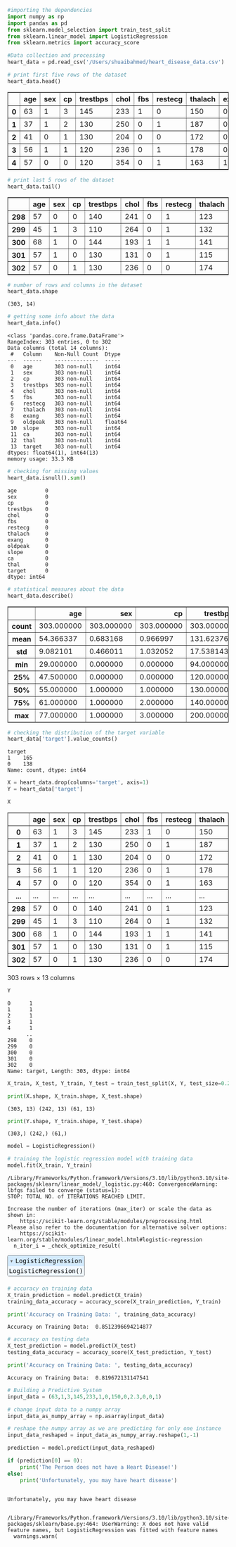 ```python
#importing the dependencies
import numpy as np
import pandas as pd
from sklearn.model_selection import train_test_split
from sklearn.linear_model import LogisticRegression
from sklearn.metrics import accuracy_score
```


```python
#Data collection and processing
heart_data = pd.read_csv('/Users/shuaibahmed/heart_disease_data.csv')
```


```python
# print first five rows of the dataset
heart_data.head()
```




<div>
<style scoped>
    .dataframe tbody tr th:only-of-type {
        vertical-align: middle;
    }

    .dataframe tbody tr th {
        vertical-align: top;
    }

    .dataframe thead th {
        text-align: right;
    }
</style>
<table border="1" class="dataframe">
  <thead>
    <tr style="text-align: right;">
      <th></th>
      <th>age</th>
      <th>sex</th>
      <th>cp</th>
      <th>trestbps</th>
      <th>chol</th>
      <th>fbs</th>
      <th>restecg</th>
      <th>thalach</th>
      <th>exang</th>
      <th>oldpeak</th>
      <th>slope</th>
      <th>ca</th>
      <th>thal</th>
      <th>target</th>
    </tr>
  </thead>
  <tbody>
    <tr>
      <th>0</th>
      <td>63</td>
      <td>1</td>
      <td>3</td>
      <td>145</td>
      <td>233</td>
      <td>1</td>
      <td>0</td>
      <td>150</td>
      <td>0</td>
      <td>2.3</td>
      <td>0</td>
      <td>0</td>
      <td>1</td>
      <td>1</td>
    </tr>
    <tr>
      <th>1</th>
      <td>37</td>
      <td>1</td>
      <td>2</td>
      <td>130</td>
      <td>250</td>
      <td>0</td>
      <td>1</td>
      <td>187</td>
      <td>0</td>
      <td>3.5</td>
      <td>0</td>
      <td>0</td>
      <td>2</td>
      <td>1</td>
    </tr>
    <tr>
      <th>2</th>
      <td>41</td>
      <td>0</td>
      <td>1</td>
      <td>130</td>
      <td>204</td>
      <td>0</td>
      <td>0</td>
      <td>172</td>
      <td>0</td>
      <td>1.4</td>
      <td>2</td>
      <td>0</td>
      <td>2</td>
      <td>1</td>
    </tr>
    <tr>
      <th>3</th>
      <td>56</td>
      <td>1</td>
      <td>1</td>
      <td>120</td>
      <td>236</td>
      <td>0</td>
      <td>1</td>
      <td>178</td>
      <td>0</td>
      <td>0.8</td>
      <td>2</td>
      <td>0</td>
      <td>2</td>
      <td>1</td>
    </tr>
    <tr>
      <th>4</th>
      <td>57</td>
      <td>0</td>
      <td>0</td>
      <td>120</td>
      <td>354</td>
      <td>0</td>
      <td>1</td>
      <td>163</td>
      <td>1</td>
      <td>0.6</td>
      <td>2</td>
      <td>0</td>
      <td>2</td>
      <td>1</td>
    </tr>
  </tbody>
</table>
</div>




```python
# print last 5 rows of the dataset
heart_data.tail()
```




<div>
<style scoped>
    .dataframe tbody tr th:only-of-type {
        vertical-align: middle;
    }

    .dataframe tbody tr th {
        vertical-align: top;
    }

    .dataframe thead th {
        text-align: right;
    }
</style>
<table border="1" class="dataframe">
  <thead>
    <tr style="text-align: right;">
      <th></th>
      <th>age</th>
      <th>sex</th>
      <th>cp</th>
      <th>trestbps</th>
      <th>chol</th>
      <th>fbs</th>
      <th>restecg</th>
      <th>thalach</th>
      <th>exang</th>
      <th>oldpeak</th>
      <th>slope</th>
      <th>ca</th>
      <th>thal</th>
      <th>target</th>
    </tr>
  </thead>
  <tbody>
    <tr>
      <th>298</th>
      <td>57</td>
      <td>0</td>
      <td>0</td>
      <td>140</td>
      <td>241</td>
      <td>0</td>
      <td>1</td>
      <td>123</td>
      <td>1</td>
      <td>0.2</td>
      <td>1</td>
      <td>0</td>
      <td>3</td>
      <td>0</td>
    </tr>
    <tr>
      <th>299</th>
      <td>45</td>
      <td>1</td>
      <td>3</td>
      <td>110</td>
      <td>264</td>
      <td>0</td>
      <td>1</td>
      <td>132</td>
      <td>0</td>
      <td>1.2</td>
      <td>1</td>
      <td>0</td>
      <td>3</td>
      <td>0</td>
    </tr>
    <tr>
      <th>300</th>
      <td>68</td>
      <td>1</td>
      <td>0</td>
      <td>144</td>
      <td>193</td>
      <td>1</td>
      <td>1</td>
      <td>141</td>
      <td>0</td>
      <td>3.4</td>
      <td>1</td>
      <td>2</td>
      <td>3</td>
      <td>0</td>
    </tr>
    <tr>
      <th>301</th>
      <td>57</td>
      <td>1</td>
      <td>0</td>
      <td>130</td>
      <td>131</td>
      <td>0</td>
      <td>1</td>
      <td>115</td>
      <td>1</td>
      <td>1.2</td>
      <td>1</td>
      <td>1</td>
      <td>3</td>
      <td>0</td>
    </tr>
    <tr>
      <th>302</th>
      <td>57</td>
      <td>0</td>
      <td>1</td>
      <td>130</td>
      <td>236</td>
      <td>0</td>
      <td>0</td>
      <td>174</td>
      <td>0</td>
      <td>0.0</td>
      <td>1</td>
      <td>1</td>
      <td>2</td>
      <td>0</td>
    </tr>
  </tbody>
</table>
</div>




```python
# number of rows and columns in the dataset 
heart_data.shape
```




    (303, 14)




```python
# getting some info about the data
heart_data.info()
```

    <class 'pandas.core.frame.DataFrame'>
    RangeIndex: 303 entries, 0 to 302
    Data columns (total 14 columns):
     #   Column    Non-Null Count  Dtype  
    ---  ------    --------------  -----  
     0   age       303 non-null    int64  
     1   sex       303 non-null    int64  
     2   cp        303 non-null    int64  
     3   trestbps  303 non-null    int64  
     4   chol      303 non-null    int64  
     5   fbs       303 non-null    int64  
     6   restecg   303 non-null    int64  
     7   thalach   303 non-null    int64  
     8   exang     303 non-null    int64  
     9   oldpeak   303 non-null    float64
     10  slope     303 non-null    int64  
     11  ca        303 non-null    int64  
     12  thal      303 non-null    int64  
     13  target    303 non-null    int64  
    dtypes: float64(1), int64(13)
    memory usage: 33.3 KB



```python
# checking for missing values
heart_data.isnull().sum()
```




    age         0
    sex         0
    cp          0
    trestbps    0
    chol        0
    fbs         0
    restecg     0
    thalach     0
    exang       0
    oldpeak     0
    slope       0
    ca          0
    thal        0
    target      0
    dtype: int64




```python
# statistical measures about the data
heart_data.describe()
```




<div>
<style scoped>
    .dataframe tbody tr th:only-of-type {
        vertical-align: middle;
    }

    .dataframe tbody tr th {
        vertical-align: top;
    }

    .dataframe thead th {
        text-align: right;
    }
</style>
<table border="1" class="dataframe">
  <thead>
    <tr style="text-align: right;">
      <th></th>
      <th>age</th>
      <th>sex</th>
      <th>cp</th>
      <th>trestbps</th>
      <th>chol</th>
      <th>fbs</th>
      <th>restecg</th>
      <th>thalach</th>
      <th>exang</th>
      <th>oldpeak</th>
      <th>slope</th>
      <th>ca</th>
      <th>thal</th>
      <th>target</th>
    </tr>
  </thead>
  <tbody>
    <tr>
      <th>count</th>
      <td>303.000000</td>
      <td>303.000000</td>
      <td>303.000000</td>
      <td>303.000000</td>
      <td>303.000000</td>
      <td>303.000000</td>
      <td>303.000000</td>
      <td>303.000000</td>
      <td>303.000000</td>
      <td>303.000000</td>
      <td>303.000000</td>
      <td>303.000000</td>
      <td>303.000000</td>
      <td>303.000000</td>
    </tr>
    <tr>
      <th>mean</th>
      <td>54.366337</td>
      <td>0.683168</td>
      <td>0.966997</td>
      <td>131.623762</td>
      <td>246.264026</td>
      <td>0.148515</td>
      <td>0.528053</td>
      <td>149.646865</td>
      <td>0.326733</td>
      <td>1.039604</td>
      <td>1.399340</td>
      <td>0.729373</td>
      <td>2.313531</td>
      <td>0.544554</td>
    </tr>
    <tr>
      <th>std</th>
      <td>9.082101</td>
      <td>0.466011</td>
      <td>1.032052</td>
      <td>17.538143</td>
      <td>51.830751</td>
      <td>0.356198</td>
      <td>0.525860</td>
      <td>22.905161</td>
      <td>0.469794</td>
      <td>1.161075</td>
      <td>0.616226</td>
      <td>1.022606</td>
      <td>0.612277</td>
      <td>0.498835</td>
    </tr>
    <tr>
      <th>min</th>
      <td>29.000000</td>
      <td>0.000000</td>
      <td>0.000000</td>
      <td>94.000000</td>
      <td>126.000000</td>
      <td>0.000000</td>
      <td>0.000000</td>
      <td>71.000000</td>
      <td>0.000000</td>
      <td>0.000000</td>
      <td>0.000000</td>
      <td>0.000000</td>
      <td>0.000000</td>
      <td>0.000000</td>
    </tr>
    <tr>
      <th>25%</th>
      <td>47.500000</td>
      <td>0.000000</td>
      <td>0.000000</td>
      <td>120.000000</td>
      <td>211.000000</td>
      <td>0.000000</td>
      <td>0.000000</td>
      <td>133.500000</td>
      <td>0.000000</td>
      <td>0.000000</td>
      <td>1.000000</td>
      <td>0.000000</td>
      <td>2.000000</td>
      <td>0.000000</td>
    </tr>
    <tr>
      <th>50%</th>
      <td>55.000000</td>
      <td>1.000000</td>
      <td>1.000000</td>
      <td>130.000000</td>
      <td>240.000000</td>
      <td>0.000000</td>
      <td>1.000000</td>
      <td>153.000000</td>
      <td>0.000000</td>
      <td>0.800000</td>
      <td>1.000000</td>
      <td>0.000000</td>
      <td>2.000000</td>
      <td>1.000000</td>
    </tr>
    <tr>
      <th>75%</th>
      <td>61.000000</td>
      <td>1.000000</td>
      <td>2.000000</td>
      <td>140.000000</td>
      <td>274.500000</td>
      <td>0.000000</td>
      <td>1.000000</td>
      <td>166.000000</td>
      <td>1.000000</td>
      <td>1.600000</td>
      <td>2.000000</td>
      <td>1.000000</td>
      <td>3.000000</td>
      <td>1.000000</td>
    </tr>
    <tr>
      <th>max</th>
      <td>77.000000</td>
      <td>1.000000</td>
      <td>3.000000</td>
      <td>200.000000</td>
      <td>564.000000</td>
      <td>1.000000</td>
      <td>2.000000</td>
      <td>202.000000</td>
      <td>1.000000</td>
      <td>6.200000</td>
      <td>2.000000</td>
      <td>4.000000</td>
      <td>3.000000</td>
      <td>1.000000</td>
    </tr>
  </tbody>
</table>
</div>




```python
# checking the distribution of the target variable
heart_data['target'].value_counts()
```




    target
    1    165
    0    138
    Name: count, dtype: int64




```python
X = heart_data.drop(columns='target', axis=1)
Y = heart_data['target']
```


```python
X
```




<div>
<style scoped>
    .dataframe tbody tr th:only-of-type {
        vertical-align: middle;
    }

    .dataframe tbody tr th {
        vertical-align: top;
    }

    .dataframe thead th {
        text-align: right;
    }
</style>
<table border="1" class="dataframe">
  <thead>
    <tr style="text-align: right;">
      <th></th>
      <th>age</th>
      <th>sex</th>
      <th>cp</th>
      <th>trestbps</th>
      <th>chol</th>
      <th>fbs</th>
      <th>restecg</th>
      <th>thalach</th>
      <th>exang</th>
      <th>oldpeak</th>
      <th>slope</th>
      <th>ca</th>
      <th>thal</th>
    </tr>
  </thead>
  <tbody>
    <tr>
      <th>0</th>
      <td>63</td>
      <td>1</td>
      <td>3</td>
      <td>145</td>
      <td>233</td>
      <td>1</td>
      <td>0</td>
      <td>150</td>
      <td>0</td>
      <td>2.3</td>
      <td>0</td>
      <td>0</td>
      <td>1</td>
    </tr>
    <tr>
      <th>1</th>
      <td>37</td>
      <td>1</td>
      <td>2</td>
      <td>130</td>
      <td>250</td>
      <td>0</td>
      <td>1</td>
      <td>187</td>
      <td>0</td>
      <td>3.5</td>
      <td>0</td>
      <td>0</td>
      <td>2</td>
    </tr>
    <tr>
      <th>2</th>
      <td>41</td>
      <td>0</td>
      <td>1</td>
      <td>130</td>
      <td>204</td>
      <td>0</td>
      <td>0</td>
      <td>172</td>
      <td>0</td>
      <td>1.4</td>
      <td>2</td>
      <td>0</td>
      <td>2</td>
    </tr>
    <tr>
      <th>3</th>
      <td>56</td>
      <td>1</td>
      <td>1</td>
      <td>120</td>
      <td>236</td>
      <td>0</td>
      <td>1</td>
      <td>178</td>
      <td>0</td>
      <td>0.8</td>
      <td>2</td>
      <td>0</td>
      <td>2</td>
    </tr>
    <tr>
      <th>4</th>
      <td>57</td>
      <td>0</td>
      <td>0</td>
      <td>120</td>
      <td>354</td>
      <td>0</td>
      <td>1</td>
      <td>163</td>
      <td>1</td>
      <td>0.6</td>
      <td>2</td>
      <td>0</td>
      <td>2</td>
    </tr>
    <tr>
      <th>...</th>
      <td>...</td>
      <td>...</td>
      <td>...</td>
      <td>...</td>
      <td>...</td>
      <td>...</td>
      <td>...</td>
      <td>...</td>
      <td>...</td>
      <td>...</td>
      <td>...</td>
      <td>...</td>
      <td>...</td>
    </tr>
    <tr>
      <th>298</th>
      <td>57</td>
      <td>0</td>
      <td>0</td>
      <td>140</td>
      <td>241</td>
      <td>0</td>
      <td>1</td>
      <td>123</td>
      <td>1</td>
      <td>0.2</td>
      <td>1</td>
      <td>0</td>
      <td>3</td>
    </tr>
    <tr>
      <th>299</th>
      <td>45</td>
      <td>1</td>
      <td>3</td>
      <td>110</td>
      <td>264</td>
      <td>0</td>
      <td>1</td>
      <td>132</td>
      <td>0</td>
      <td>1.2</td>
      <td>1</td>
      <td>0</td>
      <td>3</td>
    </tr>
    <tr>
      <th>300</th>
      <td>68</td>
      <td>1</td>
      <td>0</td>
      <td>144</td>
      <td>193</td>
      <td>1</td>
      <td>1</td>
      <td>141</td>
      <td>0</td>
      <td>3.4</td>
      <td>1</td>
      <td>2</td>
      <td>3</td>
    </tr>
    <tr>
      <th>301</th>
      <td>57</td>
      <td>1</td>
      <td>0</td>
      <td>130</td>
      <td>131</td>
      <td>0</td>
      <td>1</td>
      <td>115</td>
      <td>1</td>
      <td>1.2</td>
      <td>1</td>
      <td>1</td>
      <td>3</td>
    </tr>
    <tr>
      <th>302</th>
      <td>57</td>
      <td>0</td>
      <td>1</td>
      <td>130</td>
      <td>236</td>
      <td>0</td>
      <td>0</td>
      <td>174</td>
      <td>0</td>
      <td>0.0</td>
      <td>1</td>
      <td>1</td>
      <td>2</td>
    </tr>
  </tbody>
</table>
<p>303 rows × 13 columns</p>
</div>




```python
Y
```




    0      1
    1      1
    2      1
    3      1
    4      1
          ..
    298    0
    299    0
    300    0
    301    0
    302    0
    Name: target, Length: 303, dtype: int64




```python
X_train, X_test, Y_train, Y_test = train_test_split(X, Y, test_size=0.2, stratify=Y, random_state=2)
```


```python
print(X.shape, X_train.shape, X_test.shape)
```

    (303, 13) (242, 13) (61, 13)



```python
print(Y.shape, Y_train.shape, Y_test.shape)
```

    (303,) (242,) (61,)



```python
model = LogisticRegression()
```


```python
# training the logistic regression model with training data
model.fit(X_train, Y_train)
```

    /Library/Frameworks/Python.framework/Versions/3.10/lib/python3.10/site-packages/sklearn/linear_model/_logistic.py:460: ConvergenceWarning: lbfgs failed to converge (status=1):
    STOP: TOTAL NO. of ITERATIONS REACHED LIMIT.
    
    Increase the number of iterations (max_iter) or scale the data as shown in:
        https://scikit-learn.org/stable/modules/preprocessing.html
    Please also refer to the documentation for alternative solver options:
        https://scikit-learn.org/stable/modules/linear_model.html#logistic-regression
      n_iter_i = _check_optimize_result(





<style>#sk-container-id-1 {color: black;}#sk-container-id-1 pre{padding: 0;}#sk-container-id-1 div.sk-toggleable {background-color: white;}#sk-container-id-1 label.sk-toggleable__label {cursor: pointer;display: block;width: 100%;margin-bottom: 0;padding: 0.3em;box-sizing: border-box;text-align: center;}#sk-container-id-1 label.sk-toggleable__label-arrow:before {content: "▸";float: left;margin-right: 0.25em;color: #696969;}#sk-container-id-1 label.sk-toggleable__label-arrow:hover:before {color: black;}#sk-container-id-1 div.sk-estimator:hover label.sk-toggleable__label-arrow:before {color: black;}#sk-container-id-1 div.sk-toggleable__content {max-height: 0;max-width: 0;overflow: hidden;text-align: left;background-color: #f0f8ff;}#sk-container-id-1 div.sk-toggleable__content pre {margin: 0.2em;color: black;border-radius: 0.25em;background-color: #f0f8ff;}#sk-container-id-1 input.sk-toggleable__control:checked~div.sk-toggleable__content {max-height: 200px;max-width: 100%;overflow: auto;}#sk-container-id-1 input.sk-toggleable__control:checked~label.sk-toggleable__label-arrow:before {content: "▾";}#sk-container-id-1 div.sk-estimator input.sk-toggleable__control:checked~label.sk-toggleable__label {background-color: #d4ebff;}#sk-container-id-1 div.sk-label input.sk-toggleable__control:checked~label.sk-toggleable__label {background-color: #d4ebff;}#sk-container-id-1 input.sk-hidden--visually {border: 0;clip: rect(1px 1px 1px 1px);clip: rect(1px, 1px, 1px, 1px);height: 1px;margin: -1px;overflow: hidden;padding: 0;position: absolute;width: 1px;}#sk-container-id-1 div.sk-estimator {font-family: monospace;background-color: #f0f8ff;border: 1px dotted black;border-radius: 0.25em;box-sizing: border-box;margin-bottom: 0.5em;}#sk-container-id-1 div.sk-estimator:hover {background-color: #d4ebff;}#sk-container-id-1 div.sk-parallel-item::after {content: "";width: 100%;border-bottom: 1px solid gray;flex-grow: 1;}#sk-container-id-1 div.sk-label:hover label.sk-toggleable__label {background-color: #d4ebff;}#sk-container-id-1 div.sk-serial::before {content: "";position: absolute;border-left: 1px solid gray;box-sizing: border-box;top: 0;bottom: 0;left: 50%;z-index: 0;}#sk-container-id-1 div.sk-serial {display: flex;flex-direction: column;align-items: center;background-color: white;padding-right: 0.2em;padding-left: 0.2em;position: relative;}#sk-container-id-1 div.sk-item {position: relative;z-index: 1;}#sk-container-id-1 div.sk-parallel {display: flex;align-items: stretch;justify-content: center;background-color: white;position: relative;}#sk-container-id-1 div.sk-item::before, #sk-container-id-1 div.sk-parallel-item::before {content: "";position: absolute;border-left: 1px solid gray;box-sizing: border-box;top: 0;bottom: 0;left: 50%;z-index: -1;}#sk-container-id-1 div.sk-parallel-item {display: flex;flex-direction: column;z-index: 1;position: relative;background-color: white;}#sk-container-id-1 div.sk-parallel-item:first-child::after {align-self: flex-end;width: 50%;}#sk-container-id-1 div.sk-parallel-item:last-child::after {align-self: flex-start;width: 50%;}#sk-container-id-1 div.sk-parallel-item:only-child::after {width: 0;}#sk-container-id-1 div.sk-dashed-wrapped {border: 1px dashed gray;margin: 0 0.4em 0.5em 0.4em;box-sizing: border-box;padding-bottom: 0.4em;background-color: white;}#sk-container-id-1 div.sk-label label {font-family: monospace;font-weight: bold;display: inline-block;line-height: 1.2em;}#sk-container-id-1 div.sk-label-container {text-align: center;}#sk-container-id-1 div.sk-container {/* jupyter's `normalize.less` sets `[hidden] { display: none; }` but bootstrap.min.css set `[hidden] { display: none !important; }` so we also need the `!important` here to be able to override the default hidden behavior on the sphinx rendered scikit-learn.org. See: https://github.com/scikit-learn/scikit-learn/issues/21755 */display: inline-block !important;position: relative;}#sk-container-id-1 div.sk-text-repr-fallback {display: none;}</style><div id="sk-container-id-1" class="sk-top-container"><div class="sk-text-repr-fallback"><pre>LogisticRegression()</pre><b>In a Jupyter environment, please rerun this cell to show the HTML representation or trust the notebook. <br />On GitHub, the HTML representation is unable to render, please try loading this page with nbviewer.org.</b></div><div class="sk-container" hidden><div class="sk-item"><div class="sk-estimator sk-toggleable"><input class="sk-toggleable__control sk-hidden--visually" id="sk-estimator-id-1" type="checkbox" checked><label for="sk-estimator-id-1" class="sk-toggleable__label sk-toggleable__label-arrow">LogisticRegression</label><div class="sk-toggleable__content"><pre>LogisticRegression()</pre></div></div></div></div></div>




```python
# accuracy on training data
X_train_prediction = model.predict(X_train)
training_data_accuracy = accuracy_score(X_train_prediction, Y_train)
```


```python
print('Accuracy on Training Data: ', training_data_accuracy)
```

    Accuracy on Training Data:  0.8512396694214877



```python
# accuracy on testing data
X_test_prediction = model.predict(X_test)
testing_data_accuracy = accuracy_score(X_test_prediction, Y_test)
```


```python
print('Accuracy on Training Data: ', testing_data_accuracy)
```

    Accuracy on Training Data:  0.819672131147541



```python
# Building a Predictive System
input_data = (63,1,3,145,233,1,0,150,0,2.3,0,0,1)

# change input data to a numpy array
input_data_as_numpy_array = np.asarray(input_data)

# reshape the numpy array as we are predicting for only one instance
input_data_reshaped = input_data_as_numpy_array.reshape(1,-1)

prediction = model.predict(input_data_reshaped)

if (prediction[0] == 0):
    print('The Person does not have a Heart Disease!')
else:
    print('Unfortunately, you may have heart disease')
    

```

    Unfortunately, you may have heart disease


    /Library/Frameworks/Python.framework/Versions/3.10/lib/python3.10/site-packages/sklearn/base.py:464: UserWarning: X does not have valid feature names, but LogisticRegression was fitted with feature names
      warnings.warn(



```python

```
